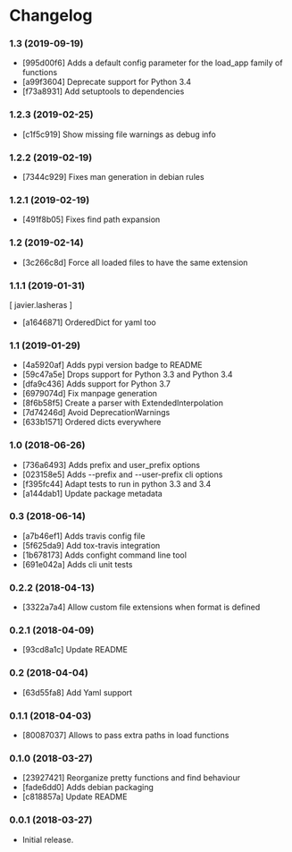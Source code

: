 # Changelog


### 1.3 (2019-09-19)

  * [995d00f6] Adds a default config parameter for the load_app family of functions
  * [a99f3604] Deprecate support for Python 3.4
  * [f73a8931] Add setuptools to dependencies

### 1.2.3 (2019-02-25)

  * [c1f5c919] Show missing file warnings as debug info

### 1.2.2 (2019-02-19)

  * [7344c929] Fixes man generation in debian rules

### 1.2.1 (2019-02-19)

  * [491f8b05] Fixes find path expansion

### 1.2 (2019-02-14)

  * [3c266c8d] Force all loaded files to have the same extension

### 1.1.1 (2019-01-31)

  [ javier.lasheras ]
  * [a1646871] OrderedDict for yaml too

### 1.1 (2019-01-29)

  * [4a5920af] Adds pypi version badge to README
  * [59c47a5e] Drops support for Python 3.3 and Python 3.4
  * [dfa9c436] Adds support for Python 3.7
  * [6979074d] Fix manpage generation
  * [8f6b58f5] Create a parser with ExtendedInterpolation
  * [7d74246d] Avoid DeprecationWarnings
  * [633b1571] Ordered dicts everywhere

### 1.0 (2018-06-26)

  * [736a6493] Adds prefix and user_prefix options
  * [023158e5] Adds --prefix and --user-prefix cli options
  * [f395fc44] Adapt tests to run in python 3.3 and 3.4
  * [a144dab1] Update package metadata

### 0.3 (2018-06-14)

  * [a7b46ef1] Adds travis config file
  * [5f625da9] Add tox-travis integration
  * [1b678173] Adds confight command line tool
  * [691e042a] Adds cli unit tests

### 0.2.2 (2018-04-13)

  * [3322a7a4] Allow custom file extensions when format is defined

### 0.2.1 (2018-04-09)

  * [93cd8a1c] Update README

### 0.2 (2018-04-04)

  * [63d55fa8] Add Yaml support

### 0.1.1 (2018-04-03)

  * [80087037] Allows to pass extra paths in load functions

### 0.1.0 (2018-03-27)

  * [23927421] Reorganize pretty functions and find behaviour
  * [fade6dd0] Adds debian packaging
  * [c818857a] Update README

### 0.0.1 (2018-03-27)

  * Initial release.

